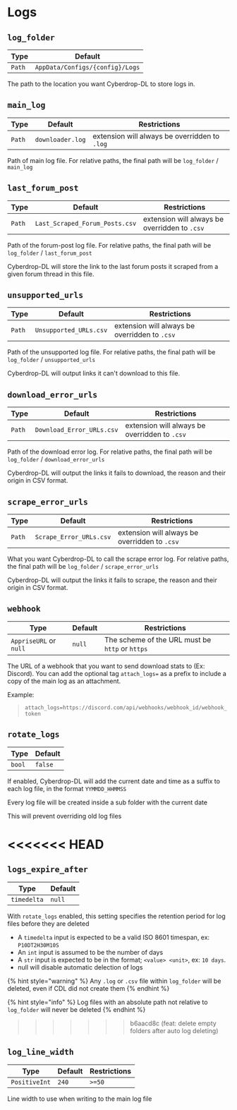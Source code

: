 # Logs

## `log_folder`

| Type           | Default  |
|----------------|----------|
| `Path` | `AppData/Configs/{config}/Logs` |

The path to the location you want Cyberdrop-DL to store logs in.

## `main_log`

| Type           | Default  | Restrictions |
|----------------|----------| ------------ |
| `Path` | `downloader.log` | extension will always be overridden to `.log` |

Path of main log file. For relative paths, the final path will be `log_folder` / `main_log`

## `last_forum_post`

| Type           | Default  | Restrictions |
|----------------|----------| ------------ |
| `Path` | `Last_Scraped_Forum_Posts.csv` | extension will always be overridden to `.csv` |

Path of the forum-post log file. For relative paths, the final path will be `log_folder` / `last_forum_post`

Cyberdrop-DL will store the link to the last forum posts it scraped from a given forum thread in this file.

## `unsupported_urls`

| Type           | Default  | Restrictions |
|----------------|----------| ------------ |
| `Path` | `Unsupported_URLs.csv` | extension will always be overridden to `.csv` |

Path of the unsupported log file. For relative paths, the final path will be `log_folder` / `unsupported_urls`

Cyberdrop-DL will output links it can't download to this file.

## `download_error_urls`

| Type           | Default  | Restrictions |
|----------------|----------| ------------ |
| `Path` | `Download_Error_URLs.csv` | extension will always be overridden to `.csv` |

Path of the download error log. For relative paths, the final path will be `log_folder` / `download_error_urls`

Cyberdrop-DL will output the links it fails to download, the reason and their origin in CSV format.

## `scrape_error_urls`

| Type           | Default  | Restrictions |
|----------------|----------| ------------ |
| `Path` | `Scrape_Error_URLs.csv` | extension will always be overridden to `.csv` |

What you want Cyberdrop-DL to call the scrape error log. For relative paths, the final path will be `log_folder` / `scrape_error_urls`

Cyberdrop-DL will output the links it fails to scrape, the reason and their origin in CSV format.

## `webhook`

| Type           | Default  | Restrictions |
|----------------|----------| ------------ |
| `AppriseURL` or `null` | `null` | The scheme of the URL must be `http` or `https` |

The URL of a webhook that you want to send download stats to (Ex: Discord). You can add the optional tag `attach_logs=` as a prefix to include a copy of the main log as an attachment.

Example:

> `attach_logs=https://discord.com/api/webhooks/webhook_id/webhook_token`

## `rotate_logs`

| Type           | Default  |
|----------------|----------|
| `bool` | `false`|

If enabled, Cyberdrop-DL will add the current date and time as a suffix to each log file, in the format `YYMMDD_HHMMSS`

Every log file will be created inside a sub folder with the current date

This will prevent overriding old log files

<<<<<<< HEAD
=======


## `logs_expire_after`

| Type              | Default  |
|-------------------|----------|
| `timedelta` |`null`| `null`|

With `rotate_logs` enabled, this setting specifies the retention period for log files before they are deleted

- A `timedelta` input is expected to be a valid ISO 8601 timespan, ex: `P10DT2H30M10S`
- An `int` input is assumed to be the number of days
- A  `str` input is expected to be in the format; `<value> <unit>`, ex: `10 days`.
- null will disable automatic delection of logs


{% hint style="warning" %}
Any `.log` or `.csv` file within `log_folder` will be deleted, even if CDL did not create them
{% endhint %}

{% hint style="info" %}
Log files with an absolute path not relative to `log_folder` will never be deleted
{% endhint %}



>>>>>>> b6aacd8c (feat: delete empty folders after auto log deleting)
## `log_line_width`

| Type           | Default  | Restrictions |
|----------------|----------|--------------|
| `PositiveInt` | `240`| `>=50`|

Line width to use when writing to the main log file
